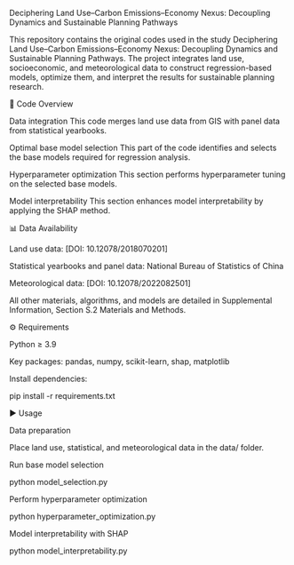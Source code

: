Deciphering Land Use–Carbon Emissions–Economy Nexus: Decoupling Dynamics and Sustainable Planning Pathways

This repository contains the original codes used in the study Deciphering Land Use–Carbon Emissions–Economy Nexus: Decoupling Dynamics and Sustainable Planning Pathways. The project integrates land use, socioeconomic, and meteorological data to construct regression-based models, optimize them, and interpret the results for sustainable planning research.

📂 Code Overview

Data integration
This code merges land use data from GIS with panel data from statistical yearbooks.

Optimal base model selection
This part of the code identifies and selects the base models required for regression analysis.

Hyperparameter optimization
This section performs hyperparameter tuning on the selected base models.

Model interpretability
This section enhances model interpretability by applying the SHAP method.

📊 Data Availability

Land use data: [DOI: 10.12078/2018070201]

Statistical yearbooks and panel data: National Bureau of Statistics of China

Meteorological data: [DOI: 10.12078/2022082501]

All other materials, algorithms, and models are detailed in Supplemental Information, Section S.2 Materials and Methods.

⚙️ Requirements

Python ≥ 3.9

Key packages: pandas, numpy, scikit-learn, shap, matplotlib

Install dependencies:

pip install -r requirements.txt

▶️ Usage

Data preparation

Place land use, statistical, and meteorological data in the data/ folder.

Run base model selection

python model_selection.py


Perform hyperparameter optimization

python hyperparameter_optimization.py


Model interpretability with SHAP

python model_interpretability.py
